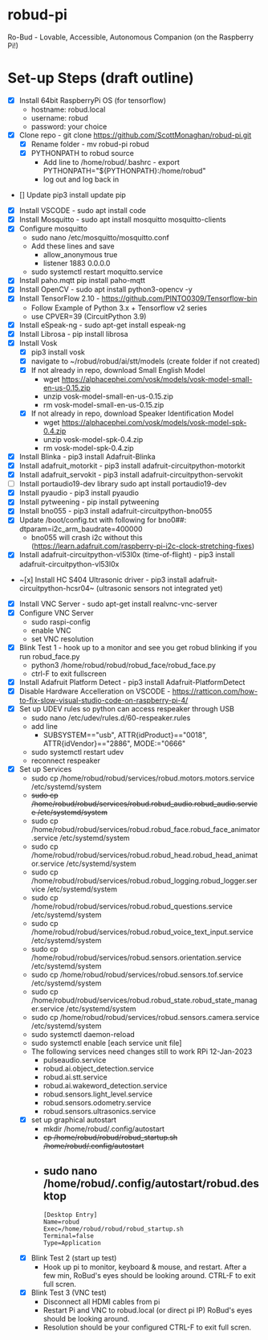 # robud-pi
Ro-Bud - Lovable, Accessible, Autonomous Companion (on the Raspberry Pi!)

# Set-up Steps (draft outline)
 - [X] Install 64bit RaspberryPi OS (for tensorflow)
   - hostname: robud.local
   - username: robud
   - password: your choice
 - [x] Clone repo - git clone https://github.com/ScottMonaghan/robud-pi.git
   - [x] Rename folder - mv robud-pi robud
   - [x] PYTHONPATH to robud source 
     - Add line to /home/robud/.bashrc - export PYTHONPATH="${PYTHONPATH}:/home/robud"
     - log out and log back in
 - [] Update pip3 install update pip
 - [x] Install VSCODE - sudo apt install code
 - [X] Install Mosquitto - sudo apt install mosquitto mosquitto-clients
 - [x] Configure mosquitto
   - sudo nano /etc/mosquitto/mosquitto.conf
   - Add these lines and save
     - allow_anonymous true
     - listener 1883 0.0.0.0
   - sudo systemctl restart moquitto.service
 - [X] Install paho.mqtt pip install paho-mqtt
 - [X] Install OpenCV - sudo apt install python3-opencv -y
 - [X] Install TensorFlow 2.10 - https://github.com/PINTO0309/Tensorflow-bin
     - Follow Example of Python 3.x + Tensorflow v2 series
     - use CPVER=39 (CircuitPython 3.9)
 - [X] Install eSpeak-ng - sudo apt-get install espeak-ng
 - [X] Install Librosa - pip install librosa
 - [x] Install Vosk
   - [x] pip3 install vosk
   - [x] navigate to ~/robud/robud/ai/stt/models (create folder if not created)
   - [x] If not already in repo, download Small English Model
     - wget https://alphacephei.com/vosk/models/vosk-model-small-en-us-0.15.zip
     - unzip vosk-model-small-en-us-0.15.zip
     - rm vosk-model-small-en-us-0.15.zip
   - [x] If not already in repo, download Speaker Identification Model
     - wget https://alphacephei.com/vosk/models/vosk-model-spk-0.4.zip
     - unzip vosk-model-spk-0.4.zip
     - rm vosk-model-spk-0.4.zip
 - [x] Install Blinka - pip3 install Adafruit-Blinka
 - [x] Install adafruit_motorkit - pip3 install adafruit-circuitpython-motorkit
 - [x] Install adafruit_servokit - pip3 install adafruit-circuitpython-servokit
 - [ ] Install portaudio19-dev library  sudo apt install portaudio19-dev
 - [x] Install pyaudio - pip3 install pyaudio
 - [x] Install pytweening - pip install pytweening
 - [x] Install bno055 -  pip3 install adafruit-circuitpython-bno055
 - [x] Update /boot/config.txt with following for bno0##: dtparam=i2c_arm_baudrate=400000
   - bno055 will crash i2c without this (https://learn.adafruit.com/raspberry-pi-i2c-clock-stretching-fixes)
 - [x] Install adafruit-circuitpython-vl53l0x (time-of-flight) - pip3 install adafruit-circuitpython-vl53l0x
 - ~[x] Install HC S404 Ultrasonic driver - pip3 install adafruit-circuitpython-hcsr04~ (ultrasonic sensors not integrated yet)
 - [x] Install VNC Server - sudo apt-get install realvnc-vnc-server
 - [x] Configure VNC Server 
   - sudo raspi-config
   - enable VNC
   - set VNC resolution
 - [x] Blink Test 1 - hook up to a monitor and see you get robud blinking if you run robud_face.py
   - python3 /home/robud/robud/robud_face/robud_face.py
   - ctrl-F to exit fullscreen
 - [x] Install Adafruit Platform Detect - pip3 install Adafruit-PlatformDetect
 - [x] Disable Hardware Accelleration on VSCODE - https://ratticon.com/how-to-fix-slow-visual-studio-code-on-raspberry-pi-4/
 - [x] Set up UDEV rules so python can access respeaker through USB
   - sudo nano /etc/udev/rules.d/60-respeaker.rules
   - add line
     - SUBSYSTEM=="usb", ATTR{idProduct}=="0018", ATTR{idVendor}=="2886", MODE:="0666"
   - sudo systemctl restart udev
   - reconnect respeaker
  - [x] Set up Services
    - sudo cp /home/robud/robud/services/robud.motors.motors.service /etc/systemd/system
    - ~~sudo cp /home/robud/robud/services/robud.robud_audio.robud_audio.service  /etc/systemd/system~~
    - sudo cp /home/robud/robud/services/robud.robud_face.robud_face_animator.service /etc/systemd/system
    - sudo cp /home/robud/robud/services/robud.robud_head.robud_head_animator.service /etc/systemd/system
    - sudo cp /home/robud/robud/services/robud.robud_logging.robud_logger.service /etc/systemd/system
    - sudo cp /home/robud/robud/services/robud.robud_questions.service /etc/systemd/system
    - sudo cp /home/robud/robud/services/robud.robud_voice_text_input.service /etc/systemd/system
    - sudo cp /home/robud/robud/services/robud.sensors.orientation.service /etc/systemd/system
    - sudo cp /home/robud/robud/services/robud.sensors.tof.service /etc/systemd/system
    - sudo cp /home/robud/robud/services/robud.robud_state.robud_state_manager.service /etc/systemd/system
    - sudo cp /home/robud/robud/services/robud.sensors.camera.service /etc/systemd/system
    - sudo systemctl daemon-reload
    - sudo systemctl enable [each service unit file]
    - The following services need changes still to work RPi 12-Jan-2023
      - pulseaudio.service
      - robud.ai.object_detection.service
      - robud.ai.stt.service
      - robud.ai.wakeword_detection.service
      - robud.sensors.light_level.service
      - robud.sensors.odometry.service
      - robud.sensors.ultrasonics.service
    - [x] set up graphical autostart
      - mkdir /home/robud/.config/autostart
      - ~~cp /home/robud/robud/robud_startup.sh /home/robud/.config/autostart~~
      - sudo nano /home/robud/.config/autostart/robud.desktop
        - 
        ```
        [Desktop Entry]
        Name=robud
        Exec=/home/robud/robud/robud_startup.sh
        Terminal=false
        Type=Application
        ```
    - [x] Blink Test 2 (start up test)
      - Hook up pi to monitor, keyboard & mouse, and restart. After a few min, RoBud's eyes should be looking around. CTRL-F to exit full scren.
    - [x] Blink Test 3 (VNC test)
      - Disconnect all HDMI cables from pi
      - Restart Pi and VNC to robud.local (or direct pi IP) RoBud's eyes should be looking around. 
      - Resolution should be your configured CTRL-F to exit full scren.
      
      






